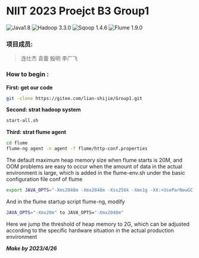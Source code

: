 NIIT 2023 Proejct B3 Group1
===
![Java1.8](https://img.shields.io/badge/Java-1.8-blue.svg)
![Hadoop 3.3.0](https://img.shields.io/badge/Hadoop-3.3.0-green.svg)
![Sqoop 1.4.6](https://img.shields.io/badge/Sqoop-1.4.6-red.svg)
![Flume 1.9.0](https://img.shields.io/badge/Flume-1.9.0-red.svg)
### 项目成员: 
>连仕杰
 袁蕾
 殷明
 李广飞

### How to begin : 
>
**First: get our code**
```bash
git -clone https://gitee.com/lian-shijie/Group1.git
```
**Second: strat hadoop system**
```bash
start-all.sh
```
**Third: strat flume agent**
```bash
cd flume
flume-ng agent -n agent -f flume/http-conf.properties
```
The default maximum heap memory size when flume starts is 20M, and OOM problems are easy to occur when the amount of data in the actual environment is large, which is added in the flume-env.sh under the basic configuration file conf of flume
```bash
export JAVA_OPTS="-Xms2048m -Xmx2048m -Xss256k -Xmn1g -XX:+UseParNewGC -XX:+UseConcMarkSweepGC -XX:-UseGCOverheadLimit"
```
And in the flume startup script flume-ng, modify 

```bash
JAVA_OPTS="-Xmx20m" to JAVA_OPTS="-Xmx2048m"
```

Here we jump the threshold of heap memory to 2G, which can be adjusted according to the specific hardware situation in the actual production environment


***Make by 2023/4/26***
 





